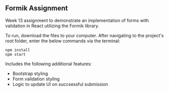 ## Formik Assignment

Week 13 assignment to demonstrate an implementation of forms with validation in React utilizing the Formik library. 

To run, download the files to your computer. After navigating to the project's root folder, enter the below commands via the terminal:
    
    npm install
    npm start

Includes the following additional features:
* Bootstrap styling
* Form validation styling
* Logic to update UI on succsessful submission
